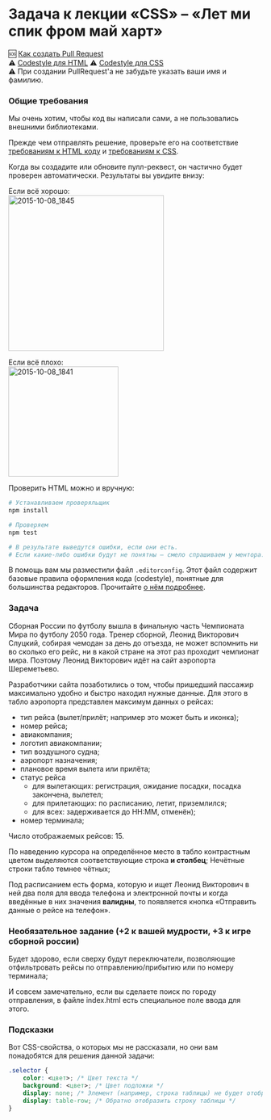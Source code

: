 # Задача к лекции «CSS» – «Лет ми спик фром май харт»

:sos: [Как создать Pull Request](https://github.com/urfu-2015/guides/blob/master/how-to-pull-request.md)  
:warning: [Codestyle для HTML](https://github.com/urfu-2015/guides/blob/master/html-codestyle.md)
:warning: [Codestyle для CSS](https://github.com/urfu-2015/guides/blob/master/css-codestyle.md)  
:warning: При создании PullRequest'а не забудьте указать ваши имя и фамилию.

### Общие требования

Мы очень хотим, чтобы код вы написали сами, а не пользовались внешними библиотеками.

Прежде чем отправлять решение, проверьте его на соответствие [требованиям к HTML коду](https://github.com/urfu-2015/guides/blob/master/html-codestyle.md) и
[требованиям к CSS](https://github.com/urfu-2015/guides/blob/master/css-codestyle.md).

Когда вы создадите или обновите пулл-реквест, он частично будет проверен
автоматически. Результаты вы увидите внизу:

Если всё хорошо:  
<img width="308" alt="2015-10-08_1845" src="https://cloud.githubusercontent.com/assets/4534405/10368030/ccc43228-6dec-11e5-925e-47793862d13e.png">

Если всё плохо:  
<img width="218" alt="2015-10-08_1841" src="https://cloud.githubusercontent.com/assets/4534405/10367916/60487fc8-6dec-11e5-9e1d-2a1b15da2220.png">

Проверить HTML можно и вручную:
```sh
# Устанавливаем проверяльщик
npm install

# Проверяем
npm test

# В результате выведутся ошибки, если они есть.
# Если какие-либо ошибки будут не понятны – смело спрашиваем у ментора.
```

В помощь вам мы разместили файл `.editorconfig`. Этот файл содержит базовые
правила оформления кода (codestyle), понятные для большинства редакторов.
Прочитайте [о нём подробнее](https://github.com/urfu-2015/guides/blob/master/editorconfig.md).

### Задача

Сборная России по футболу вышла в финальную часть Чемпионата Мира по футболу
2050 года. Тренер сборной, Леонид Викторович Слуцкий, собирая чемодан за день
до отъезда, не может вспомнить ни во сколько его рейс, ни в какой стране на этот
раз проходит чемпионат мира. Поэтому Леонид Викторович идёт на сайт аэропорта
Шереметьево.

Разработчики сайта позаботились о том, чтобы пришедший пассажир максимально
удобно и быстро находил нужные данные. Для этого в табло аэропорта представлен
максимум данных о рейсах:

* тип рейса (вылет/прилёт; например это может быть и иконка);
* номер рейса;
* авиакомпания;
* логотип авиакомпании;
* тип воздушного судна;
* аэропорт назначения;
* плановое время вылета или прилёта;
* статус рейса
    * для вылетающих: регистрация, ожидание посадки, посадка закончена, вылетел;
    * для прилетающих: по расписанию, летит, приземлился;
    * для всех: задерживается до HH:MM, отменён);
* номер терминала;

Число отображаемых рейсов: 15.

По наведению курсора на определённое место в табло контрастным цветом выделяются
соответствующие строка __и столбец__; Нечётные строки табло темнее чётных;

Под расписанием есть форма, которую и ищет Леонид Викторович в ней два поля для
ввода телефона и электронной почты и когда введённые в них значения __валидны__,
то появляется кнопка «Отправить данные о рейсе на телефон».

### Необязательное задание (+2 к вашей мудрости, +3 к игре сборной россии)

Будет здорово, если сверху будут переключатели, позволяющие отфильтровать рейсы
по отправлению/прибытию или по номеру терминала;

И совсем замечательно, если вы сделаете поиск по городу отправления,
в файле index.html есть специальное поле ввода для этого.

### Подсказки

Вот CSS-свойства, о которых мы не рассказали, но они вам понадобятся для решения
данной задачи:

```css
.selector {
    color: <цвет>; /* Цвет текста */
    background: <цвет>; /* Цвет подложки */
    display: none; /* Элемент (например, строка таблицы) не будет отображаться */
    display: table-row; /* Обратно отобразить строку таблицы */
}
```
